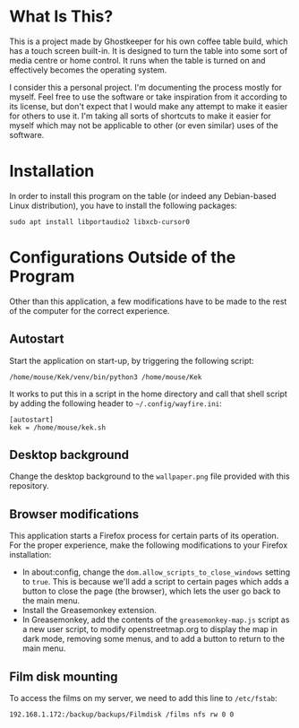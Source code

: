 What Is This?
====
This is a project made by Ghostkeeper for his own coffee table build, which has a touch screen built-in. It is designed to turn the table into some sort of media centre or home control. It runs when the table is turned on and effectively becomes the operating system.

I consider this a personal project. I'm documenting the process mostly for myself. Feel free to use the software or take inspiration from it according to its license, but don't expect that I would make any attempt to make it easier for others to use it. I'm taking all sorts of shortcuts to make it easier for myself which may not be applicable to other (or even similar) uses of the software.

Installation
====
In order to install this program on the table (or indeed any Debian-based Linux distribution), you have to install the following packages:

```
sudo apt install libportaudio2 libxcb-cursor0
```

Configurations Outside of the Program
====
Other than this application, a few modifications have to be made to the rest of the computer for the correct experience.

Autostart
----
Start the application on start-up, by triggering the following script:

```
/home/mouse/Kek/venv/bin/python3 /home/mouse/Kek
```

It works to put this in a script in the home directory and call that shell script by adding the following header to `~/.config/wayfire.ini`:

```
[autostart]
kek = /home/mouse/kek.sh
```

Desktop background
----
Change the desktop background to the `wallpaper.png` file provided with this repository.

Browser modifications
----
This application starts a Firefox process for certain parts of its operation. For the proper experience, make the following modifications to your Firefox installation:
* In about:config, change the `dom.allow_scripts_to_close_windows` setting to `true`. This is because we'll add a script to certain pages which adds a button to close the page (the browser), which lets the user go back to the main menu.
* Install the Greasemonkey extension.
* In Greasemonkey, add the contents of the `greasemonkey-map.js` script as a new user script, to modify openstreetmap.org to display the map in dark mode, removing some menus, and to add a button to return to the main menu.

Film disk mounting
----
To access the films on my server, we need to add this line to `/etc/fstab`:

```
192.168.1.172:/backup/backups/Filmdisk /films nfs rw 0 0
```